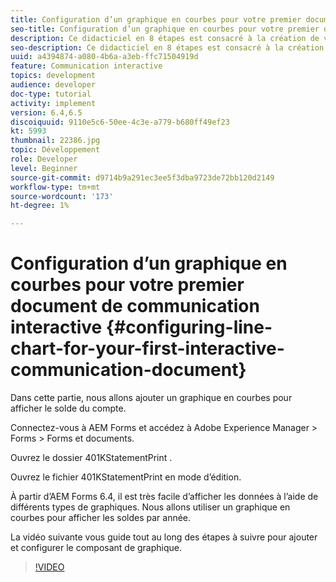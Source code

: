 ```yaml
---
title: Configuration d’un graphique en courbes pour votre premier document de communication interactive
seo-title: Configuration d’un graphique en courbes pour votre premier document de communication interactive
description: Ce didacticiel en 8 étapes est consacré à la création de votre premier document de communication interactive pour le canal d’impression. Dans cette partie, nous allons ajouter un graphique en courbes pour afficher le solde du compte.
seo-description: Ce didacticiel en 8 étapes est consacré à la création de votre premier document de communication interactive pour le canal d’impression. Dans cette partie, nous allons ajouter un graphique en courbes pour afficher le solde du compte.
uuid: a4394874-a080-4b6a-a3eb-ffc71504919d
feature: Communication interactive
topics: development
audience: developer
doc-type: tutorial
activity: implement
version: 6.4,6.5
discoiquuid: 9110e5c6-50ee-4c3e-a779-b680ff49ef23
kt: 5993
thumbnail: 22386.jpg
topic: Développement
role: Developer
level: Beginner
source-git-commit: d9714b9a291ec3ee5f3dba9723de72bb120d2149
workflow-type: tm+mt
source-wordcount: '173'
ht-degree: 1%

---
```



# Configuration d’un graphique en courbes pour votre premier document de communication interactive {#configuring-line-chart-for-your-first-interactive-communication-document}

Dans cette partie, nous allons ajouter un graphique en courbes pour afficher le solde du compte.

Connectez-vous à AEM Forms et accédez à Adobe Experience Manager > Forms > Forms et documents.

Ouvrez le dossier 401KStatementPrint .

Ouvrez le fichier 401KStatementPrint en mode d’édition.

À partir d’AEM Forms 6.4, il est très facile d’afficher les données à l’aide de différents types de graphiques. Nous allons utiliser un graphique en courbes pour afficher les soldes par année.

La vidéo suivante vous guide tout au long des étapes à suivre pour ajouter et configurer le composant de graphique.

>[!VIDEO](https://video.tv.adobe.com/v/22386/?quality=9&learn=on)

